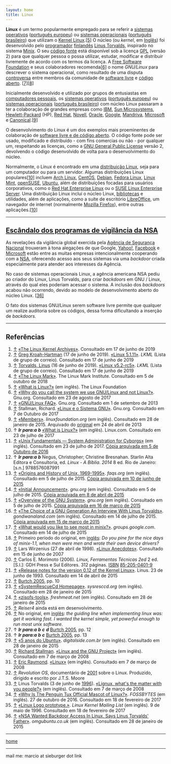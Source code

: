 ```yaml
---
layout: home
title: Linux
---
```


**Linux** é um termo popularmente empregado para se referir a [sistemas operativos](https://pt.wikipedia.org/wiki/Sistema_operativo) ([português europeu](https://pt.wikipedia.org/wiki/Português_europeu)) ou [sistemas operacionais](https://pt.wikipedia.org/wiki/Sistema_operacional) ([português brasileiro](https://pt.wikipedia.org/wiki/Português_brasileiro)) que utilizam o [Kernel Linux](https://pt.wikipedia.org/wiki/Linux_(núcleo)).[[5\]](https://pt.wikipedia.org/wiki/Linux#cite_note-5) O núcleo (ou *kernel*, em [Inglês](https://pt.wikipedia.org/wiki/Língua_inglesa)) foi desenvolvido pelo [programador](https://pt.wikipedia.org/wiki/Programador) [finlandês](https://pt.wikipedia.org/wiki/Finlândia) [Linus Torvalds](https://pt.wikipedia.org/wiki/Linus_Torvalds), inspirado no sistema [Minix](https://pt.wikipedia.org/wiki/Minix). O seu [código fonte](https://pt.wikipedia.org/wiki/Código_fonte) está disponível sob a licença [GPL](https://pt.wikipedia.org/wiki/GNU_General_Public_License) (versão 2) para que qualquer pessoa o possa utilizar, estudar, modificar e distribuir livremente de acordo com os termos da licença. A [Free Software Foundation](https://pt.wikipedia.org/wiki/Free_Software_Foundation) e seus colaboradores recomenda[[6\]](https://pt.wikipedia.org/wiki/Linux#cite_note-why-gnu-6) o nome *GNU/Linux* para descrever o sistema operacional, como resultado de uma disputa [controversa](https://pt.wikipedia.org/wiki/Controvérsia_quanto_à_nomenclatura_GNU/Linux) entre membros da comunidade de [software livre](https://pt.wikipedia.org/wiki/Software_livre) e [código aberto](https://pt.wikipedia.org/wiki/Código_aberto). [[7\]](https://pt.wikipedia.org/wiki/Linux#cite_note-gnu_linux_faq-7)[[8\]](https://pt.wikipedia.org/wiki/Linux#cite_note-linux-and-gnu-8)

Inicialmente desenvolvido e utilizado por grupos de entusiastas em [computadores pessoais](https://pt.wikipedia.org/wiki/Computador_pessoal), os [sistemas operativos](https://pt.wikipedia.org/wiki/Sistema_operativo) ([português europeu](https://pt.wikipedia.org/wiki/Português_europeu)) ou [sistemas operacionais](https://pt.wikipedia.org/wiki/Sistema_operacional) ([português brasileiro](https://pt.wikipedia.org/wiki/Português_brasileiro)) com núcleo Linux passaram a ter a colaboração de grandes empresas como [IBM](https://pt.wikipedia.org/wiki/IBM), [Sun Microsystems](https://pt.wikipedia.org/wiki/Sun_Microsystems), [Hewlett-Packard](https://pt.wikipedia.org/wiki/Hewlett-Packard) (HP), [Red Hat](https://pt.wikipedia.org/wiki/Red_Hat), [Novell](https://pt.wikipedia.org/wiki/Novell), [Oracle](https://pt.wikipedia.org/wiki/Oracle_Corporation), [Google](https://pt.wikipedia.org/wiki/Google), [Mandriva](https://pt.wikipedia.org/wiki/Mandriva), [Microsoft](https://pt.wikipedia.org/wiki/Microsoft) e [Canonical](https://pt.wikipedia.org/wiki/Canonical).[[9\]](https://pt.wikipedia.org/wiki/Linux#cite_note-9)

O desenvolvimento do Linux é um dos exemplos mais proeminentes de colaboração de [software livre e de código aberto](https://pt.wikipedia.org/wiki/Software_livre_e_de_código_aberto). O código fonte pode ser usado, modificado e distribuído - com fins comercias ou não - por qualquer um, respeitando as licenças, como a [GNU General Public License](https://pt.wikipedia.org/wiki/GNU_General_Public_License) versão 2, devolvendo o código desenvolvido de volta para o desenvolvimento do núcleo.

Normalmente, o Linux é encontrado em uma [distribuição Linux](https://pt.wikipedia.org/wiki/Distribuição_Linux), seja para um computador ou para um servidor. Algumas distribuições Linux populares[[10\]](https://pt.wikipedia.org/wiki/Linux#cite_note-linux.com_what_is_linux-10) incluem [Arch Linux](https://pt.wikipedia.org/wiki/Arch_Linux), [CentOS](https://pt.wikipedia.org/wiki/CentOS), [Debian](https://pt.wikipedia.org/wiki/Debian), [Fedora Linux](https://pt.wikipedia.org/wiki/Fedora_Linux), [Linux Mint](https://pt.wikipedia.org/wiki/Linux_Mint), [openSUSE](https://pt.wikipedia.org/wiki/OpenSUSE), [Ubuntu](https://pt.wikipedia.org/wiki/Ubuntu), além de distribuições focadas para usuários corporativos, como o [Red Hat Enterprise Linux](https://pt.wikipedia.org/wiki/Red_Hat_Enterprise_Linux) ou o [SUSE Linux Enterprise Server](https://pt.wikipedia.org/wiki/Distribuições_SUSE_Linux). Uma distribuição Linux inclui o núcleo Linux, [bibliotecas](https://pt.wikipedia.org/wiki/Biblioteca_(computação)) e utilidades, além de aplicações, como a suíte de escritório [LibreOffice](https://pt.wikipedia.org/wiki/LibreOffice), um navegador de internet (normalmente [Mozilla Firefox](https://pt.wikipedia.org/wiki/Mozilla_Firefox)), entre outras aplicações.[[10\]](https://pt.wikipedia.org/wiki/Linux#cite_note-linux.com_what_is_linux-10)

***

## [Escândalo dos programas de vigilância da NSA](https://www.omgubuntu.co.uk/2013/11/nsa-ask-linus-torvalds-include-backdoors-linux-father-says-yes)

As revelações da vigilância global exercida pela [Agência de Segurança Nacional](https://pt.wikipedia.org/wiki/Agência_de_Segurança_Nacional#2013_Escândalo_dos_Programas_de_Vigilância_da_NSA) trouxeram à tona alegações de que Google, [Yahoo!](https://pt.wikipedia.org/wiki/Yahoo!), [Facebook](https://pt.wikipedia.org/wiki/Facebook) e [Microsoft](https://pt.wikipedia.org/wiki/Microsoft) estão entre as muitas empresas intencionalmente cooperando com a [NSA](https://pt.wikipedia.org/wiki/NSA), oferecendo acesso aos seus sistemas via uma *backdoor* criada especialmente para atender aos interesses da Agência.

No caso de sistemas operacionais Linux, a agência americana NSA pediu ao criador do Linux, Linus Torvalds, para criar *backdoors* em GNU / Linux, através do qual eles poderiam acessar o sistema. A inclusão dos *backdoors* acabou não ocorrendo, devido ao modelo de desenvolvimento aberto do núcleo Linux. [[36\]](https://pt.wikipedia.org/wiki/Linux#cite_note-OMG!_Ubuntu!-36)

O fato dos sistemas GNU/Linux serem software livre permite que qualquer um realize auditoria sobre os códigos, dessa forma dificultando a inserção de *backdoors.*

***
## Referências

1. [↑](https://pt.wikipedia.org/wiki/Linux#cite_ref-kernel.org_1-0) [«The Linux Kernel Archives»](https://www.kernel.org/). Consultado em 17 de junho de 2019
2. [↑](https://pt.wikipedia.org/wiki/Linux#cite_ref-latest_stable_2-0) [Greg Kroah-Hartman](https://pt.wikipedia.org/wiki/Greg_Kroah-Hartman) (17 de junho de 2019). [«Linux 5.1.11»](http://lkml.iu.edu/hypermail/linux/kernel/1906.2/01261.html). *LKML* (Lista de grupo de correio). Consultado em 17 de junho de 2019
3. [↑](https://pt.wikipedia.org/wiki/Linux#cite_ref-latest_unstable_3-0) [Torvalds, Linus](https://pt.wikipedia.org/wiki/Linus_Torvalds) (16 de junho de 2019). [«Linux v5.2-rc5»](http://lkml.iu.edu/hypermail/linux/kernel/1906.2/00183.html). *LKML* (Lista de grupo de correio). Consultado em 17 de junho de 2019
4. [↑](https://pt.wikipedia.org/wiki/Linux#cite_ref-4) [«The Linux Mark»](https://www.linuxmark.org/). The Linux Mark Institute. Consultado em 5 de outubro de 2018
5. [↑](https://pt.wikipedia.org/wiki/Linux#cite_ref-5) [«What is Linux?»](https://www.linux.com/what-is-linux) (em inglês). The Linux Foundation
6. [↑](https://pt.wikipedia.org/wiki/Linux#cite_ref-why-gnu_6-0) [«Why do you call the system we use GNU/Linux and not Linux?»](https://www.gnu.org/gnu/gnu-linux-faq.html#why). Gnu.org. Consultado em 23 de agosto de 2017
7. [↑](https://pt.wikipedia.org/wiki/Linux#cite_ref-gnu_linux_faq_7-0) [«GNU/Linux FAQ»](https://www.gnu.org/gnu/gnu-linux-faq.html). Gnu.org. Consultado em 1 de setembro de 2013
8. [↑](https://pt.wikipedia.org/wiki/Linux#cite_ref-linux-and-gnu_8-0) Stallman, Richard. [«Linux e o Sistema GNU»](https://www.gnu.org/gnu/linux-and-gnu.pt-br.html). Gnu.org. Consultado em 7 de Outubro de 2017
9. [↑](https://pt.wikipedia.org/wiki/Linux#cite_ref-9) [«Members»](https://web.archive.org/web/20130424013905/http://www.linuxfoundation.org/about/members). *linuxfoundation.org* (em inglês). Consultado em 28 de janeiro de 2015. Arquivado do [original](http://www.linuxfoundation.org/about/members) em 24 de abril de 2013
10. ↑ ***Ir para:a*** ***b*** [«What is Linux?»](https://www.linux.com/what-is-linux) (em inglês). Linux.com. Consultado em 23 de julho de 2017
11. [↑](https://pt.wikipedia.org/wiki/Linux#cite_ref-cyborg_institute_11-0) [«Unix Fundamentals — System Administration for Cyborgs»](http://cyborginstitute.org/projects/administration/unix-fundamentals/) (em inglês). Consultado em 23 de julho de 2017. [Cópia arquivada em 5 de Outubro de 2016](https://web.archive.org/web/20161005114243/http://cyborginstitute.org/projects/administration/unix-fundamentals/)
12. ↑ ***Ir para:a*** ***b*** Negus, Christopher; Christine Bresnahan. Starlin Alta Editora e Consultoria, ed. *Linux - A Bíblia*. *2014* 8 ed. Rio de Janeiro: [s.n.] 9788576087991
13. [↑](https://pt.wikipedia.org/wiki/Linux#cite_ref-faqs.org_13-0) [«Origins and History of Unix, 1969-1995»](http://www.faqs.org/docs/artu/ch02s01.html). *faqs.org* (em inglês). Consultado em 5 de julho de 2015. [Cópia arquivada em 10 de junho de 2015](https://web.archive.org/web/20150610225448/http://www.faqs.org/docs/artu/ch02s01.html)
14. [↑](https://pt.wikipedia.org/wiki/Linux#cite_ref-14) [«Initial Announcement»](http://web.archive.org/web/20150408035546/http://www.gnu.org/gnu/initial-announcement.html). *gnu.org* (em inglês). Consultado em 5 de julho de 2015. [Cópia arquivada em 8 de abril de 2015](https://web.archive.org/web/20150408035546/http://www.gnu.org/gnu/initial-announcement.html)
15. [↑](https://pt.wikipedia.org/wiki/Linux#cite_ref-15) [«Overview of the GNU System»](https://www.gnu.org/gnu/gnu-history.html). *gnu.org* (em inglês). Consultado em 5 de julho de 2015. [Cópia arquivada em 16 de março de 2015](https://web.archive.org/web/20150316094642/http://www.gnu.org/gnu/gnu-history.html)
16. [↑](https://pt.wikipedia.org/wiki/Linux#cite_ref-16) [«The Choice of a GNU Generation An Interview With Linus Torvalds»](http://gondwanaland.com/meta/history/interview.html). *gondwanaland.com* (em inglês). Consultado em 14 de julho de 2015. [Cópia arquivada em 15 de março de 2015](https://web.archive.org/web/20150315133519/http://gondwanaland.com/meta/history/interview.html)
17. [↑](https://pt.wikipedia.org/wiki/Linux#cite_ref-17) [«What would you like to see most in minix?»](https://groups.google.com/forum/#!msg/comp.os.minix/dlNtH7RRrGA/SwRavCzVE7gJ). *groups.google.com*. Consultado em 14 de julho de 2015
18. [↑](https://pt.wikipedia.org/wiki/Linux#cite_ref-periodo_18-0) Primeiro período do original, em [inglês](https://pt.wikipedia.org/wiki/Língua_inglesa): *Do you pine for the nice days of minix-1.1, when men were men and wrote their own device drivers?*
19. [↑](https://pt.wikipedia.org/wiki/Linux#cite_ref-19) Lars Wirzenius (27 de abril de 1998). [«Linux Anecdotes»](http://liw.iki.fi/liw/texts/linux-anecdotes.html). Consultado em 15 de junho de 2007
20. [↑](https://pt.wikipedia.org/wiki/Linux#cite_ref-20) Carlos E. Morimoto (2006). *Linux, Ferramentas Técnicas 2ed* 2 ed. [S.l.]: GDH Press e Sul Editores. 312 páginas. [ISBN](https://pt.wikipedia.org/wiki/International_Standard_Book_Number) [85-205-0401-9](https://pt.wikipedia.org/wiki/Especial:Fontes_de_livros/85-205-0401-9)
21. [↑](https://pt.wikipedia.org/wiki/Linux#cite_ref-21) [«Release notes for the version 0.12 of the Kernel Linux»](https://www.kernel.org/pub/linux/kernel/Historic/old-versions/RELNOTES-0.12). Linus. 23 de junho de 1993. Consultado em 14 de abril de 2015
22. [↑](https://pt.wikipedia.org/wiki/Linux#cite_ref-22) [Burtch 2005](https://pt.wikipedia.org/wiki/Linux#CITEREFBurtch2005), pp. 10
23. [↑](https://pt.wikipedia.org/wiki/Linux#cite_ref-23) [«SystemRescueCd Homepage»](http://www.sysresccd.org/). *sysresccd.org* (em inglês). Consultado em 28 de janeiro de 2015
24. [↑](https://pt.wikipedia.org/wiki/Linux#cite_ref-24) [«zisofs-tools»](http://freshmeat.net/projects/zisofs-tools/). *freshmeat.net* (em inglês). Consultado em 28 de janeiro de 2015
25. [↑](https://pt.wikipedia.org/wiki/Linux#cite_ref-reiser4_25-0) *Reiser4* ainda está em desenvolvimento.
26. [↑](https://pt.wikipedia.org/wiki/Linux#cite_ref-guide_26-0) No original, em [inglês](https://pt.wikipedia.org/wiki/Língua_inglesa): *the guiding line when implementing linux was: get it working fast. I wanted the kernel simple, yet powerful enough to run most unix software.*
27. ↑ ***Ir para:a*** ***b*** ***c*** ***d*** [Burtch 2005](https://pt.wikipedia.org/wiki/Linux#CITEREFBurtch2005), pp. 12
28. ↑ ***Ir para:a*** ***b*** ***c*** [Burtch 2005](https://pt.wikipedia.org/wiki/Linux#CITEREFBurtch2005), pp. 13
29. [↑](https://pt.wikipedia.org/wiki/Linux#cite_ref-29) [«5 anos do Ubuntu»](http://digitalside.com.br/site/5-anos-do-ubuntu/). *digitalside.com.br* (em inglês). Consultado em 28 de janeiro de 2015
30. [↑](https://pt.wikipedia.org/wiki/Linux#cite_ref-gnu.org-linux-and-gnu_30-0) [Richard Stallman](https://pt.wikipedia.org/wiki/Richard_Stallman). [«Linux and the GNU Project»](http://www.gnu.org/gnu/linux-and-gnu.html) (em inglês). Consultado em 7 de março de 2008
31. [↑](https://pt.wikipedia.org/wiki/Linux#cite_ref-catb.org-jargon-linux_31-0) [Eric Raymond](https://pt.wikipedia.org/wiki/Eric_Raymond). [«Linux»](http://catb.org/jargon/html/L/Linux.html) (em inglês). Consultado em 7 de março de 2008
32. [↑](https://pt.wikipedia.org/wiki/Linux#cite_ref-revolutionos_32-0) *Revolution OS*, documentário de [2001](https://pt.wikipedia.org/wiki/2001) sobre o Linux. Produzido, dirigido e escrito por J.T.S. Moore
33. [↑](https://pt.wikipedia.org/wiki/Linux#cite_ref-groups.google.com-comp.os.linux.misc-2_33-0) Linus Torvalds (3 de junho de [1996](https://pt.wikipedia.org/wiki/1996)). [«Lignux, what's the matter with you people?»](http://groups.google.com/group/comp.os.linux.misc/msg/7781d4221fceedb2) (em inglês). Consultado em 7 de março de 2008
34. [↑](https://pt.wikipedia.org/wiki/Linux#cite_ref-why-is-the-penguin-tux-the-official-mascot-of-linux_34-0) [«Why Is The Penguin Tux Official Mascot of Linux?»](https://fossbytes.com/why-is-the-penguin-tux-the-official-mascot-of-linux-because-torvalds-had-penguinitis). *FOSSBYTES* (em inglês). 27 de outubro de 2016. Consultado em 18 de fevereiro de 2017
35. [↑](https://pt.wikipedia.org/wiki/Linux#cite_ref-lkml-9605-0855_35-0) [«Linux Logo prototype.»](http://lkml.iu.edu/hypermail/linux/kernel/9605/0855.html). *Linux Kernel Mailing List* (em inglês). 9 de maio de 1996. Consultado em 18 de fevereiro de 2017
36. [↑](https://pt.wikipedia.org/wiki/Linux#cite_ref-OMG!_Ubuntu!_36-0) [«NSA Wanted Backdoor Access In Linux, Says Linus Torvalds' Father»](http://www.omgubuntu.co.uk/2013/11/nsa-ask-linus-torvalds-include-backdoors-linux-father-says-yes). *omgubuntu.co.uk* (em inglês). Consultado em 28 de janeiro de 2015

***

[home](./)

***
mail me: marcio at sieburger dot link
